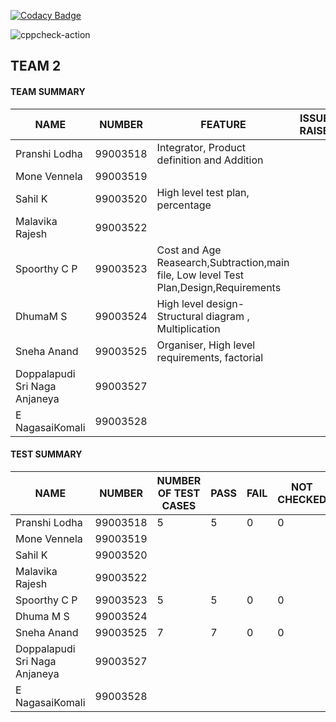 
[![Codacy Badge](https://api.codacy.com/project/badge/Grade/801e979a09a6421b8bd328c8b943a726)](https://app.codacy.com/gh/99003518/Team2_calciapp?utm_source=github.com&utm_medium=referral&utm_content=99003518/Team2_calciapp&utm_campaign=Badge_Grade)

![cppcheck-action](https://github.com/99003518/Team2_calciapp/workflows/cppcheck-action/badge.svg)


## TEAM 2

#### TEAM SUMMARY

|NAME|NUMBER|FEATURE|ISSUES RAISED|ISSUES RESOLVED|
|-----|-----|-----|-----|-----|
|Pranshi Lodha|99003518|Integrator, Product definition and Addition|||
|Mone Vennela|99003519|||
|Sahil K|99003520|High level test plan, percentage||
|Malavika Rajesh|99003522
|Spoorthy C P|99003523|Cost and Age Reasearch,Subtraction,main file, Low level Test Plan,Design,Requirements||
|DhumaM S|99003524|High level design-Structural diagram , Multiplication||
|Sneha Anand|99003525|Organiser, High level requirements, factorial |||
|Doppalapudi Sri Naga Anjaneya|99003527|||
|E NagasaiKomali|99003528|||

#### TEST SUMMARY

|NAME|NUMBER|NUMBER OF TEST CASES| PASS|FAIL |NOT CHECKED |
|-----|-----|-----|-----|-----|-----|
|Pranshi Lodha|99003518|5|5|0|0|
|Mone Vennela|99003519|||
|Sahil K|99003520|||
|Malavika Rajesh|99003522
|Spoorthy C P|99003523|5|5|0|0|
|Dhuma M S|99003524|||
|Sneha Anand|99003525|7|7|0|0|
|Doppalapudi Sri Naga Anjaneya|99003527|||
|E NagasaiKomali|99003528|||
